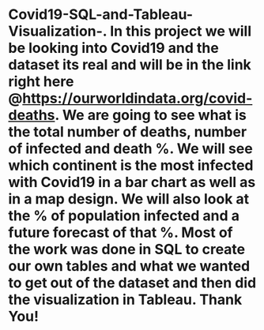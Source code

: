 # Covid19-SQL-and-Tableau-Visualization-. In this project we will be looking into Covid19 and the dataset its real and will be in the link right here @https://ourworldindata.org/covid-deaths. We are going to see what is the total number of deaths, number of infected and death %. We will see which continent is the most infected with Covid19 in a bar chart as well as in a map design. We will also look at the % of population infected and a future forecast of that %. Most of the work was done in SQL to create our own tables and what we wanted to get out of the dataset and then did the visualization in Tableau. Thank You! 

